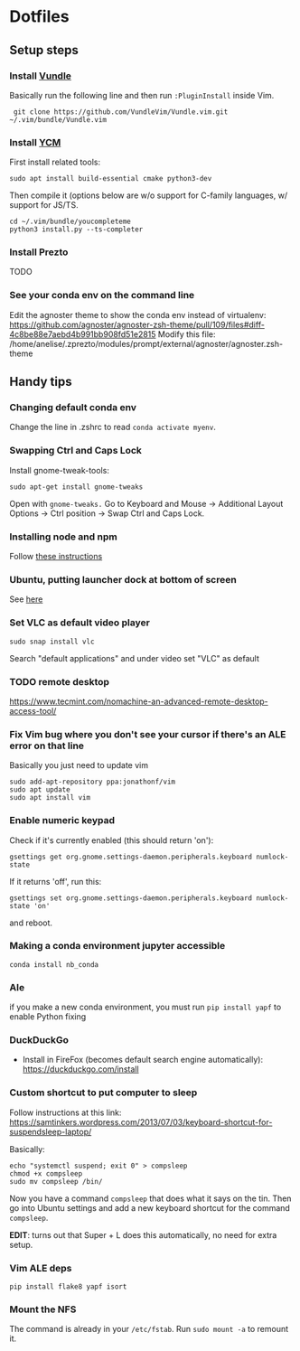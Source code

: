 # Dotfiles 

## Setup steps 

### Install [Vundle](https://github.com/VundleVim/Vundle.vim)

Basically run the following line and then run `:PluginInstall` inside Vim.

```
 git clone https://github.com/VundleVim/Vundle.vim.git ~/.vim/bundle/Vundle.vim
```

### Install [YCM](https://github.com/ycm-core/YouCompleteMe)

First install related tools: 

```
sudo apt install build-essential cmake python3-dev
```

Then compile it (options below are w/o support for C-family languages, w/ 
support for JS/TS.

```
cd ~/.vim/bundle/youcompleteme
python3 install.py --ts-completer
```

### Install Prezto
TODO

### See your conda env on the command line

Edit the agnoster theme to show the conda env instead of virtualenv: 
https://github.com/agnoster/agnoster-zsh-theme/pull/109/files#diff-4c8be88e7aebd4b991bb908fd51e2815
Modify this file: 
/home/anelise/.zprezto/modules/prompt/external/agnoster/agnoster.zsh-theme

## Handy tips

### Changing default conda env

Change the line in .zshrc to read `conda activate myenv`. 

### Swapping Ctrl and Caps Lock

Install gnome-tweak-tools: 

`sudo apt-get install gnome-tweaks`

Open with `gnome-tweaks.` Go to Keyboard and Mouse -> Additional Layout Options -> Ctrl position -> Swap Ctrl and Caps Lock.

### Installing node and npm 

Follow [these instructions](https://github.com/nodesource/distributions/#deb)

### Ubuntu, putting launcher dock at bottom of screen 

See [here](https://www.howtogeek.com/349697/how-to-move-ubuntu%E2%80%99s-launcher-bar-to-the-bottom-or-right/)

### Set VLC as default video player 

`sudo snap install vlc`

Search "default applications" and under video set "VLC" as default

### TODO remote desktop 

https://www.tecmint.com/nomachine-an-advanced-remote-desktop-access-tool/

### Fix Vim bug where you don't see your cursor if there's an ALE error on that line 

Basically you just need to update vim 

```
sudo add-apt-repository ppa:jonathonf/vim
sudo apt update
sudo apt install vim
```

### Enable numeric keypad

Check if it's currently enabled (this should return 'on'): 

`gsettings get org.gnome.settings-daemon.peripherals.keyboard numlock-state`

If it returns 'off', run this: 

`gsettings set org.gnome.settings-daemon.peripherals.keyboard numlock-state 'on'`

and reboot.

### Making a conda environment jupyter accessible 
`conda install nb_conda`

### Ale
if you make a new conda environment, you must run `pip install yapf` to enable Python fixing

### DuckDuckGo

- Install in FireFox (becomes default search engine automatically): https://duckduckgo.com/install

### Custom shortcut to put computer to sleep 

Follow instructions at this link: 
https://samtinkers.wordpress.com/2013/07/03/keyboard-shortcut-for-suspendsleep-laptop/

Basically: 

```
echo "systemctl suspend; exit 0" > compsleep
chmod +x compsleep
sudo mv compsleep /bin/
```

Now you have a command `compsleep` that does what it says on the tin. Then go into Ubuntu settings and add a new keyboard shortcut for the command `compsleep`. 

**EDIT**: turns out that Super + L does this automatically, no need for extra setup.

### Vim ALE deps

`pip install flake8 yapf isort`

### Mount the NFS

The command is already in your `/etc/fstab`. Run `sudo mount -a` to remount it.
